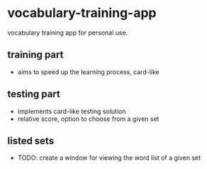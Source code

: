 # vocabulary-training-app
vocabulary training app for personal use.

## training part

- aims to speed up the learning process, card-like

## testing part

- implements card-like testing solution
- relative score, option to choose from a given set

## listed sets
- TODO: create a window for viewing the word list of a given set
